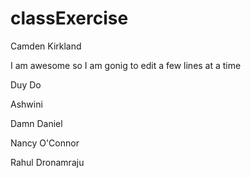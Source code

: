 # classExercise

Camden Kirkland


I am awesome
so I am gonig to edit
a few lines at a time

Duy Do

Ashwini

Damn Daniel

Nancy O'Connor


Rahul Dronamraju
